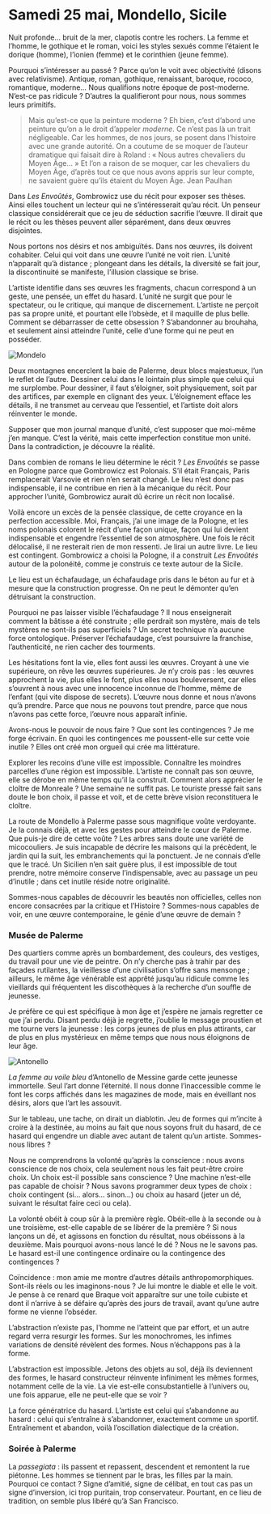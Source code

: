 # Samedi 25 mai, Mondello, Sicile

Nuit profonde… bruit de la mer, clapotis contre les rochers. La femme et l’homme, le gothique et le roman, voici les styles sexués comme l’étaient le dorique (homme), l’ionien (femme) et le corinthien (jeune femme).<span id="more-42836"></span>

Pourquoi s’intéresser au passé ? Parce qu’on le voit avec objectivité (disons avec relativisme). Antique, roman, gothique, renaissant, baroque, rococo, romantique, moderne… Nous qualifions notre époque de post-moderne. N’est-ce pas ridicule ? D’autres la qualifieront pour nous, nous sommes leurs primitifs.

> Mais qu’est-ce que la peinture moderne ? Eh bien, c’est d’abord une peinture qu’on a le droit d’appeler *moderne*. Ce n’est pas là un trait négligeable. Car les hommes, de nos jours, se posent dans l’histoire avec une grande autorité. On a coutume de se moquer de l’auteur dramatique qui faisait dire à Roland : « Nous autres chevaliers du Moyen Âge… » Et l’on a raison de se moquer, car les chevaliers du Moyen Âge, d’après tout ce que nous avons appris sur leur compte, ne savaient guère qu’ils étaient du Moyen Âge. Jean Paulhan

Dans *Les Envoûtés*, Gombrowicz use du récit pour exposer ses thèses. Ainsi elles touchent un lecteur qui ne s’intéresserait qu’au récit. Un penseur classique considérerait que ce jeu de séduction sacrifie l’œuvre. Il dirait que le récit ou les thèses peuvent aller séparément, dans deux œuvres disjointes.

Nous portons nos désirs et nos ambiguïtés. Dans nos œuvres, ils doivent cohabiter. Celui qui voit dans une œuvre l’unité ne voit rien. L’unité n’apparaît qu’à distance ; plongeant dans les détails, la diversité se fait jour, la discontinuité se manifeste, l’illusion classique se brise.

L’artiste identifie dans ses œuvres les fragments, chacun correspond à un geste, une pensée, un effet du hasard. L’unité ne surgit que pour le spectateur, ou le critique, qui manque de discernement. L’artiste ne perçoit pas sa propre unité, et pourtant elle l’obsède, et il maquille de plus belle. Comment se débarrasser de cette obsession ? S’abandonner au brouhaha, et seulement ainsi atteindre l’unité, celle d’une forme qui ne peut en posséder.

![Mondelo](https://tcrouzet.com/images_tc/2015/11/mondelo.png)

Deux montagnes encerclent la baie de Palerme, deux blocs majestueux, l’un le reflet de l’autre. Dessiner celui dans le lointain plus simple que celui qui me surplombe. Pour dessiner, il faut s’éloigner, soit physiquement, soit par des artifices, par exemple en clignant des yeux. L’éloignement efface les détails, il ne transmet au cerveau que l’essentiel, et l’artiste doit alors réinventer le monde.

Supposer que mon journal manque d’unité, c’est supposer que moi-même j’en manque. C’est la vérité, mais cette imperfection constitue mon unité. Dans la contradiction, je découvre la réalité.

Dans combien de romans le lieu détermine le récit ? *Les Envoûtés* se passe en Pologne parce que Gombrowicz est Polonais. S’il était Français, Paris remplacerait Varsovie et rien n’en serait changé. Le lieu n’est donc pas indispensable, il ne contribue en rien à la mécanique du récit. Pour approcher l’unité, Gombrowicz aurait dû écrire un récit non localisé.

Voilà encore un excès de la pensée classique, de cette croyance en la perfection accessible. Moi, Français, j’ai une image de la Pologne, et les noms polonais colorent le récit d’une façon unique, façon qui lui devient indispensable et engendre l’essentiel de son atmosphère. Une fois le récit délocalisé, il ne resterait rien de mon ressenti. Je lirai un autre livre. Le lieu est contingent. Gombrowicz a choisi la Pologne, il a construit *Les Envoûtés* autour de la polonéité, comme je construis ce texte autour de la Sicile.

Le lieu est un échafaudage, un échafaudage pris dans le béton au fur et à mesure que la construction progresse. On ne peut le démonter qu’en détruisant la construction.

Pourquoi ne pas laisser visible l’échafaudage ? Il nous enseignerait comment la bâtisse a été construite ; elle perdrait son mystère, mais de tels mystères ne sont-ils pas superficiels ? Un secret technique n’a aucune force ontologique. Préserver l’échafaudage, c’est poursuivre la franchise, l’authenticité, ne rien cacher des tourments.

Les hésitations font la vie, elles font aussi les œuvres. Croyant à une vie supérieure, on rêve les œuvres supérieures. Je n’y crois pas : les œuvres approchent la vie, plus elles le font, plus elles nous bouleversent, car elles s’ouvrent à nous avec une innocence inconnue de l’homme, même de l’enfant (qui vite dispose de secrets). L’œuvre nous donne et nous n’avons qu’à prendre. Parce que nous ne pouvons tout prendre, parce que nous n’avons pas cette force, l’œuvre nous apparaît infinie.

Avons-nous le pouvoir de nous faire ? Que sont les contingences ? Je me forge écrivain. En quoi les contingences me poussent-elle sur cette voie inutile ? Elles ont créé mon orgueil qui crée ma littérature.

Explorer les recoins d’une ville est impossible. Connaître les moindres parcelles d’une région est impossible. L’artiste ne connaît pas son œuvre, elle se dérobe en même temps qu’il la construit. Comment alors apprécier le cloître de Monreale ? Une semaine ne suffit pas. Le touriste pressé fait sans doute le bon choix, il passe et voit, et de cette brève vision reconstituera le cloître.

La route de Mondello à Palerme passe sous magnifique voûte verdoyante. Je la connais déjà, et avec les gestes pour atteindre le cœur de Palerme. Que puis-je dire de cette voûte ? Les arbres sans doute une variété de micocouliers. Je suis incapable de décrire les maisons qui la précèdent, le jardin qui la suit, les embranchements qui la ponctuent. Je ne connais d’elle que le tracé. Un Sicilien n’en sait guère plus, il est impossible de tout prendre, notre mémoire conserve l’indispensable, avec au passage un peu d’inutile ; dans cet inutile réside notre originalité.

Sommes-nous capables de découvrir les beautés non officielles, celles non encore consacrées par la critique et l’Histoire ? Sommes-nous capables de voir, en une œuvre contemporaine, le génie d’une œuvre de demain ?

### Musée de Palerme

Des quartiers comme après un bombardement, des couleurs, des vestiges, du travail pour une vie de peintre. On n’y cherche pas à trahir par des façades rutilantes, la vieillesse d’une civilisation s’offre sans mensonge ; ailleurs, le même âge vénérable est apprêté jusqu’au ridicule comme les vieillards qui fréquentent les discothèques à la recherche d’un souffle de jeunesse.

Je préfère ce qui est spécifique à mon âge et j’espère ne jamais regretter ce que j’ai perdu. Disant perdu déjà je regrette, j’oublie le message proustien et me tourne vers la jeunesse : les corps jeunes de plus en plus attirants, car de plus en plus mystérieux en même temps que nous nous éloignons de leur âge.

![Antonello](https://tcrouzet.com/images_tc/1996/05/antonello.jpg)

*La femme au voile bleu* d’Antonello de Messine garde cette jeunesse immortelle. Seul l’art donne l’éternité. Il nous donne l’inaccessible comme le font les corps affichés dans les magazines de mode, mais en éveillant nos désirs, alors que l’art les assouvit.

Sur le tableau, une tache, on dirait un diablotin. Jeu de formes qui m’incite à croire à la destinée, au moins au fait que nous soyons fruit du hasard, de ce hasard qui engendre un diable avec autant de talent qu’un artiste. Sommes-nous libres ?

Nous ne comprendrons la volonté qu’après la conscience : nous avons conscience de nos choix, cela seulement nous les fait peut-être croire choix. Un choix est-il possible sans conscience ? Une machine n’est-elle pas capable de choisir ? Nous savons programmer deux types de choix : choix contingent (si… alors… sinon…) ou choix au hasard (jeter un dé, suivant le résultat faire ceci ou cela).

La volonté obéit à coup sûr à la première règle. Obéit-elle à la seconde ou à une troisième, est-elle capable de se libérer de la première ? Si nous lançons un dé, et agissons en fonction du résultat, nous obéissons à la deuxième. Mais pourquoi avons-nous lancé le dé ? Nous ne le savons pas. Le hasard est-il une contingence ordinaire ou la contingence des contingences ?

Coïncidence : mon amie me montre d’autres détails anthropomorphiques. Sont-ils réels ou les imaginons-nous ? Je lui montre le diable et elle le voit. Je pense à ce renard que Braque voit apparaître sur une toile cubiste et dont il n’arrive à se défaire qu’après des jours de travail, avant qu’une autre forme ne vienne l’obséder.

L’abstraction n’existe pas, l’homme ne l’atteint que par effort, et un autre regard verra resurgir les formes. Sur les monochromes, les infimes variations de densité révèlent des formes. Nous n’échappons pas à la forme.

L’abstraction est impossible. Jetons des objets au sol, déjà ils deviennent des formes, le hasard constructeur réinvente infiniment les mêmes formes, notamment celle de la vie. La vie est-elle consubstantielle à l’univers ou, une fois apparue, elle ne peut-elle que se voir ?

La force génératrice du hasard. L’artiste est celui qui s’abandonne au hasard : celui qui s’entraîne à s’abandonner, exactement comme un sportif. Entraînement et abandon, voilà l’oscillation dialectique de la création.

### Soirée à Palerme

La *passegiata* : ils passent et repassent, descendent et remontent la rue piétonne. Les hommes se tiennent par le bras, les filles par la main. Pourquoi ce contact ? Signe d’amitié, signe de célibat, en tout cas pas un signe d’inversion, ici trop puritain, trop conservateur. Pourtant, en ce lieu de tradition, on semble plus libéré qu’à San Francisco.